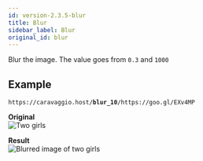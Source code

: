 ```yaml
---
id: version-2.3.5-blur
title: Blur
sidebar_label: Blur
original_id: blur
---
```


Blur the image. The value goes from `0.3` and `1000`

## Example

<pre><code class="hljs css html" data-preview>https://caravaggio.host/<strong>blur_10</strong>/https://goo.gl/EXv4MP</code></pre>


**Original**   
![Two girls](assets/example/girls_small.jpeg)

**Result**     
![Blurred image of two girls](assets/example/blur.jpeg)
